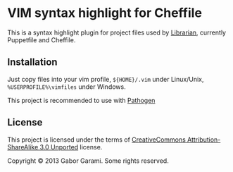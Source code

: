 VIM syntax highlight for Cheffile
=================================

This is a syntax highlight plugin for project files used by 
[Librarian](https://github.com/applicationsonline/librarian),
currently Puppetfile and Cheffile.

Installation
------------

Just copy files into your vim profile, `${HOME}/.vim` under Linux/Unix, 
`%USERPROFILE%\vimfiles` under Windows.

This project is recommended to use with 
[Pathogen](https://github.com/tpope/vim-pathogen)

License
-------


This project is licensed under the terms of 
[CreativeCommons Attribution-ShareAlike 3.0 Unported](http://creativecommons.org/licenses/by-sa/3.0/) 
license.

Copyright &copy; 2013 Gabor Garami. Some rights reserved.
